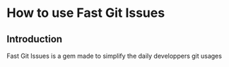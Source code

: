 # How to use Fast Git Issues

## Introduction

Fast Git Issues is a gem made to simplify the daily developpers git usages
